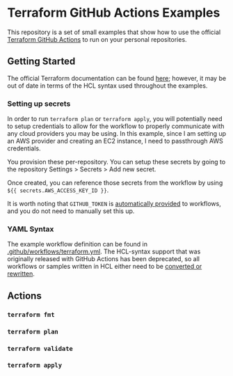 # Terraform GitHub Actions Examples
This repository is a set of small examples that show how to use the official [Terraform GitHub Actions](https://github.com/hashicorp/terraform-github-actions) to run on your personal repositories.

## Getting Started
The official Terraform documentation can be found [here](https://www.terraform.io/docs/github-actions/getting-started/); however, it may be out of date in terms of the HCL syntax used throughout the examples.

### Setting up secrets
In order to run `terraform plan` or `terraform apply`, you will potentially need to setup credentials to allow for the workflow to properly communicate with any cloud providers you may be using. In this example, since I am setting up an AWS provider and creating an EC2 instance, I need to passthrough AWS credentials.

You provision these per-repository. You can setup these secrets by going to the repository Settings > Secrets > Add new secret.

Once created, you can reference those secrets from the workflow by using `${{ secrets.AWS_ACCESS_KEY_ID }}`.

It is worth noting that `GITHUB_TOKEN` is [automatically provided](https://help.github.com/en/github/automating-your-workflow-with-github-actions/virtual-environments-for-github-actions#github_token-secret) to workflows, and you do not need to manually set this up.

### YAML Syntax
The example workflow definition can be found in [.github/workflows/terraform.yml](.github/workflows/terraform.yml). The HCL-syntax support that was originally released with GitHub Actions has been deprecated, so all workflows or samples written in HCL either need to be [converted or rewritten](https://help.github.com/en/github/automating-your-workflow-with-github-actions/about-github-actions#migrating-github-actions-from-hcl-to-yaml-syntax).

## Actions

### `terraform fmt`

### `terraform plan`

### `terraform validate`

### `terraform apply`
